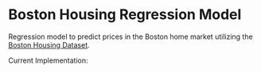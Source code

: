 # Boston Housing Regression Model

Regression model to predict prices in the Boston home market utilizing the [Boston Housing Dataset](https://www.kaggle.com/prasadperera/the-boston-housing-dataset).

Current Implementation:
